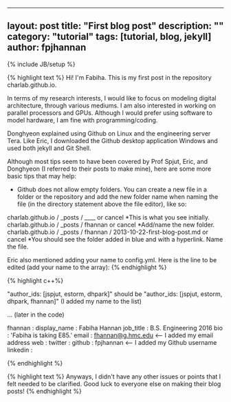 
---
layout: post
title: "First blog post"
description: ""
category: "tutorial"
tags: [tutorial, blog, jekyll]
author: fpjhannan
---
{% include JB/setup %}

{% highlight text %}
Hi! I'm Fabiha. This is my first post in the repository charlab.github.io. 

In terms of my research interests, I would like to focus on modeling digital architecture, through various mediums. I am also interested in working on parallel processors and GPUs. Although I would prefer using software to model hardware, I am fine with programming/coding.

Donghyeon explained using Github on Linux and the engineering server Tera. Like Eric, I downloaded the Github desktop application Windows and used both jekyll and Git Shell.

Although most tips seem to have been covered by Prof Spjut, Eric, and Donghyeon (I referred to their posts to make mine), here are some more basic tips that may help:

- Github does not allow empty folders. You can create a new file in a folder or the repository and add the new folder name when naming the file (in the directory statement above the file editor), like so:

charlab.github.io / _posts / ____ or cancel                                    *This is what you see initially.
charlab.github.io / _posts / fhannan or cancel                                 *Add/name the new folder.
charlab.github.io / _posts / fhannan / 2013-10-22-first-blog-post.md or cancel *You should see the folder added in blue and with a hyperlink. Name the file.


Eric also mentioned adding your name to config.yml. Here is the line to be edited (add your name to the array):
{% endhighlight %}

{% highlight c++%}

"author_ids: [jspjut, estorm, dhpark]" should be  "author_ids: [jspjut, estorm, dhpark, fhannan]" (I added my name to the list)

...
(later in the code)

fhannan :
    display_name : Fabiha Hannan
    job_title : B.S. Engineering 2016
    bio : 'Fabiha is taking E85.'
    email : fhannan@g.hmc.edu           <-- I added my email address
    web : 
    twitter : 
    github : fpjhannan                  <-- I added my Github username
    linkedin : 

{% endhighlight %}

{% highlight text %}
Anyways, I didn't have any other issues or points that I felt needed to be clarified. Good luck to everyone else on making their blog posts!
{% endhighlight %}
